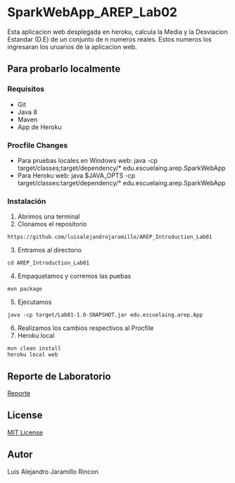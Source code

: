 # SparkWebApp_AREP_Lab02
Esta aplicacion web desplegada en heroku, calcula la Media y la Desviacion Estandar (D.E) de un conjunto de n numeros reales. Estos numeros los ingresaran los uruarios de la aplicacion web.

## Para probarlo localmente

### Requisitos
* Git
* Java 8
* Maven
* App de Heroku 

### Procfile Changes
* Para pruebas locales en Windows
web: java -cp target/classes;target/dependency/* edu.escuelaing.arep.SparkWebApp
* Para Heroku
web: java  $JAVA_OPTS -cp target/classes:target/dependency/* edu.escuelaing.arep.SparkWebApp

### Instalación
1. Abrimos una terminal
2. Clonamos el repositorio
```
https://github.com/luisalejandrojaramillo/AREP_Introduction_Lab01
```
3. Entramos al directorio
```
cd AREP_Introduction_Lab01
```
4. Empaquetamos y corremos las puebas
```
mvn package
```
5. Ejecutamos 
```
java -cp target/Lab01-1.0-SNAPSHOT.jar edu.escuelaing.arep.App
```
6. Realizamos los cambios respectivos al Procfile
7. Heroku local
```
mvn clean install
heroku local web
```

## Reporte de Laboratorio
[Reporte](/Lab01LaTexAREP.pdf)
## License
[MIT License ](/LICENSE)
## Autor
Luis Alejandro Jaramillo Rincon

